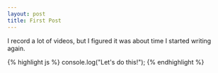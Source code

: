 ```yaml
---
layout: post
title: First Post
---
```


I record a lot of videos, but I figured it was about time I started writing again.

{% highlight js %}
console.log("Let's do this!");
{% endhighlight %}